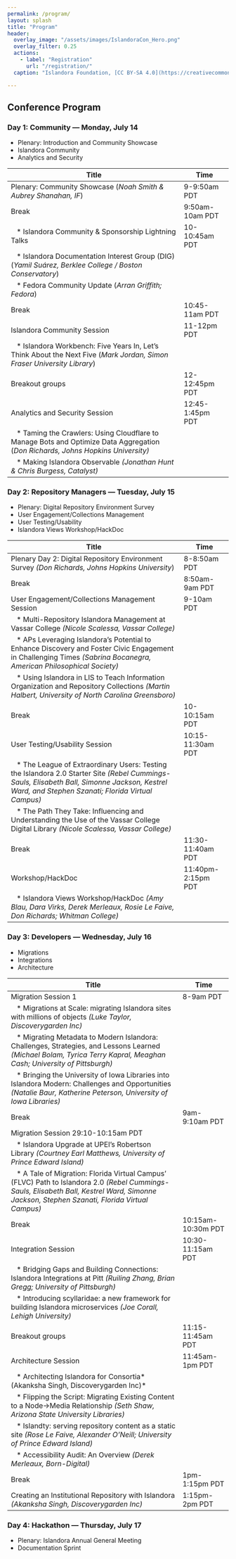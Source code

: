 ```yaml
---
permalink: /program/
layout: splash
title: "Program"
header: 
  overlay_image: "/assets/images/IslandoraCon_Hero.png"
  overlay_filter: 0.25
  actions:
    - label: "Registration"
      url: "/registration/"
  caption: "Islandora Foundation, [CC BY-SA 4.0](https://creativecommons.org/licenses/by-sa/4.0)"

---
```

## Conference Program

### Day 1: Community — Monday, July 14
- Plenary: Introduction and Community Showcase
- Islandora Community
- Analytics and Security

| Title                                                                                                                          | Time            |
|--------------------------------------------------------------------------------------------------------------------------------|-----------------|
| Plenary: Community Showcase (*Noah Smith & Aubrey Shanahan, IF*)                                                               | 9-9:50am PDT    |
| Break                                                                                                                          | 9:50am-10am PDT |
|&nbsp;&nbsp;&nbsp;* Islandora Community & Sponsorship Lightning Talks                                                                            | 10-10:45am PDT  |
|&nbsp;&nbsp;&nbsp;* Islandora Documentation Interest Group (DIG) (*Yamil Suárez, Berklee College / Boston Conservatory*)                         |                 |
|&nbsp;&nbsp;&nbsp;* Fedora Community Update (*Arran Griffith; Fedora*)                                                                           |                 |
| Break                                                                                                                          | 10:45-11am PDT  |
| Islandora Community Session                                                                                                    | 11-12pm PDT     |
|&nbsp;&nbsp;&nbsp;* Islandora Workbench: Five Years In, Let’s Think About the Next Five (*Mark Jordan, Simon Fraser University Library*)         |                 |
| Breakout groups                                                                                                                |12-12:45pm PDT|
| Analytics and Security Session                                                                                                 |12:45-1:45pm PDT|
|&nbsp;&nbsp;&nbsp;* Taming the Crawlers: Using Cloudflare to Manage Bots and Optimize Data Aggregation (*Don Richards, Johns Hopkins University)*||
|&nbsp;&nbsp;&nbsp;* Making Islandora Observable *(Jonathan Hunt & Chris Burgess, Catalyst)*||

### Day 2: Repository Managers — Tuesday, July 15
- Plenary: Digital Repository Environment Survey
- User Engagement/Collections Management
- User Testing/Usability
- Islandora Views Workshop/HackDoc

| Title                                                                                                                                                                                                              | Time          |
|--------------------------------------------------------------------------------------------------------------------------------------------------------------------------------------------------------------------|---------------|
| Plenary Day 2: Digital Repository Environment Survey *(Don Richards, Johns Hopkins University*)                                                                                                                    | 8-8:50am PDT  |
| Break                                                                                                                                                                                                              | 8:50am-9am PDT |
| User Engagement/Collections Management Session                                                                                                                                                                     | 9-10am PDT    |
| &nbsp;&nbsp;&nbsp;* Multi-Repository Islandora Management at Vassar College *(Nicole Scalessa, Vassar College)*                                                                                                    ||
| &nbsp;&nbsp;&nbsp;* APs Leveraging Islandora’s Potential to Enhance Discovery and Foster Civic Engagement in Challenging Times *(Sabrina Bocanegra, American Philosophical Society)*                               ||
| &nbsp;&nbsp;&nbsp;* Using Islandora in LIS to Teach Information Organization and Repository Collections *(Martin Halbert,	University of North Carolina Greensboro)*                                                ||
| Break                                                                                                                                                                                                              |10-10:15am PDT|
| User Testing/Usability Session                                                                                                                                                                                     |10:15-11:30am PDT|
| &nbsp;&nbsp;&nbsp;* The League of Extraordinary Users: Testing the Islandora 2.0 Starter Site *(Rebel Cummings-Sauls, Elisabeth Ball, Simonne Jackson, Kestrel Ward, and Stephen Szanati; Florida Virtual Campus)* ||
| &nbsp;&nbsp;&nbsp;* The Path They Take: Influencing and Understanding the Use of the Vassar College Digital Library	*(Nicole Scalessa, Vassar College)*                                                            ||
| Break                                                                                                                                                                                                              |11:30-11:40am PDT|
| Workshop/HackDoc                                                                                                                                                                                                   |11:40pm-2:15pm PDT|
| &nbsp;&nbsp;&nbsp;* Islandora Views Workshop/HackDoc *(Amy Blau, Dara Virks, Derek Merleaux, Rosie Le Faive, Don Richards; Whitman College)*                                                                       ||

### Day 3: Developers — Wednesday, July 16
- Migrations
- Integrations
- Architecture

| Title                                                                                                                                                                                                          | Time               |
|----------------------------------------------------------------------------------------------------------------------------------------------------------------------------------------------------------------|--------------------|
| Migration Session 1                                                                                                                                                                                            | 8-9am PDT          |
| &nbsp;&nbsp;&nbsp;* Migrations at Scale: migrating Islandora sites with millions of objects *(Luke Taylor, Discoverygarden Inc)*                                                                               |                    |
| &nbsp;&nbsp;&nbsp;* Migrating Metadata to Modern Islandora: Challenges, Strategies, and Lessons Learned *(Michael Bolam, Tyrica Terry Kapral, Meaghan Cash; University of Pittsburgh)*                         |                    |
| &nbsp;&nbsp;&nbsp;* Bringing the University of Iowa Libraries into Islandora Modern: Challenges and Opportunities	*(Natalie Baur, Katherine Peterson, University of Iowa Libraries)*                           |                    |
| Break                                                                                                                                                                                                          | 9am-9:10am PDT     |
| Migration Session 29:10-10:15am PDT                                                                                                                                                                            |
| &nbsp;&nbsp;&nbsp;* Islandora Upgrade at UPEI’s Robertson Library *(Courtney Earl Matthews,	University of Prince Edward Island)*                                                                               |                    |
| &nbsp;&nbsp;&nbsp;* A Tale of Migration: Florida Virtual Campus’ (FLVC) Path to Islandora 2.0 *(Rebel Cummings-Sauls, Elisabeth Ball, Kestrel Ward, Simonne Jackson, Stephen Szanati, Florida Virtual Campus)* |                    |
| Break                                                                                                                                                                                                          | 10:15am-10:30m PDT |
| Integration Session                                                                                                                                                                                            | 10:30-11:15am PDT  |
| &nbsp;&nbsp;&nbsp;* Bridging Gaps and Building Connections: Islandora Integrations at Pitt *(Ruiling Zhang, Brian Gregg; University of Pittsburgh)*                                                            |                    |
| &nbsp;&nbsp;&nbsp;* Introducing scyllaridae: a new framework for building Islandora microservices *(Joe Corall,	Lehigh University)*                                                                            |                    |
| Breakout groups                                                                                                                                                                                                | 11:15-11:45am PDT  |
| Architecture Session                                                                                                                                                                                           | 11:45am-1pm PDT    |
| &nbsp;&nbsp;&nbsp;* Architecting Islandora for Consortia* (Akanksha Singh, Discoverygarden Inc)*                                                                                                               |                    |
| &nbsp;&nbsp;&nbsp;* Flipping the Script: Migrating Existing Content to a Node→Media Relationship *(Seth Shaw, Arizona State University Libraries)*                                                             |                    |
| &nbsp;&nbsp;&nbsp;* Islandty: serving repository content as a static site *(Rose Le Faive, Alexander O’Neill;	University of Prince Edward Island)*                                                             |                    |
| &nbsp;&nbsp;&nbsp;* Accessibility Audit: An Overview *(Derek Merleaux, Born-Digital)*                                                                                                                          |                    |
| Break                                                                                                                                                                                                          | 1pm-1:15pm PDT     |
| Creating an Institutional Repository with Islandora *(Akanksha Singh, Discoverygarden Inc)*                                                                                                                    | 1:15pm-2pm PDT     |

### Day 4: Hackathon — Thursday, July 17

- Plenary: Islandora Annual General Meeting
- Documentation Sprint
